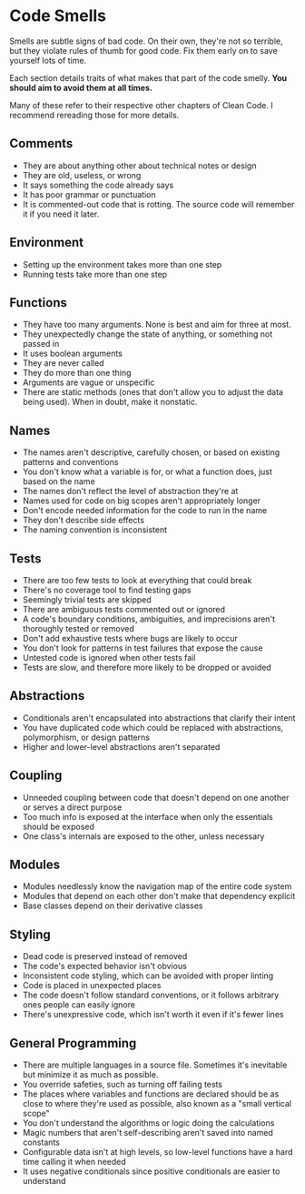 # Code Smells

Smells are subtle signs of bad code. On their own, they're not so terrible, but they violate rules of thumb for good code. Fix them early on to save yourself lots of time.

Each section details traits of what makes that part of the code smelly. **You should aim to avoid them at all times.**

Many of these refer to their respective other chapters of Clean Code. I recommend rereading those for more details.

## Comments

* They are about anything other about technical notes or design
* They are old, useless, or wrong
* It says something the code already says
* It has poor grammar or punctuation
* It is commented-out code that is rotting. The source code will remember it if you need it later.

## Environment

* Setting up the environment takes more than one step
* Running tests take more than one step

## Functions

* They have too many arguments. None is best and aim for three at most.
* They unexpectedly change the state of anything, or something not passed in
* It uses boolean arguments
* They are never called
* They do more than one thing
* Arguments are vague or unspecific
* There are static methods (ones that don't allow you to adjust the data being used). When in doubt, make it nonstatic.

## Names

* The names aren't descriptive, carefully chosen, or based on existing patterns and conventions
* You don't know what a variable is for, or what a function does, just based on the name
* The names don't reflect the level of abstraction they're at
* Names used for code on big scopes aren't appropriately longer
* Don't encode needed information for the code to run in the name
* They don't describe side effects
* The naming convention is inconsistent

## Tests

* There are too few tests to look at everything that could break
* There's no coverage tool to find testing gaps
* Seemingly trivial tests are skipped
* There are ambiguous tests commented out or ignored
* A code's boundary conditions, ambiguities, and imprecisions aren't thoroughly tested or removed
* Don't add exhaustive tests where bugs are likely to occur
* You don't look for patterns in test failures that expose the cause
* Untested code is ignored when other tests fail
* Tests are slow, and therefore more likely to be dropped or avoided

## Abstractions

* Conditionals aren't encapsulated into abstractions that clarify their intent
* You have duplicated code which could be replaced with abstractions, polymorphism, or design patterns
* Higher and lower-level abstractions aren't separated

## Coupling

* Unneeded coupling between code that doesn't depend on one another or serves a direct purpose
* Too much info is exposed at the interface when only the essentials should be exposed
* One class's internals are exposed to the other, unless necessary

## Modules

* Modules needlessly know the navigation map of the entire code system
* Modules that depend on each other don't make that dependency explicit
* Base classes depend on their derivative classes

## Styling

* Dead code is preserved instead of removed
* The code's expected behavior isn't obvious
* Inconsistent code styling, which can be avoided with proper linting
* Code is placed in unexpected places
* The code doesn't follow standard conventions, or it follows arbitrary ones people can easily ignore
* There's unexpressive code, which isn't worth it even if it's fewer lines

## General Programming

* There are multiple languages in a source file. Sometimes it's inevitable but minimize it as much as possible.
* You override safeties, such as turning off failing tests
* The places where variables and functions are declared should be as close to where they're used as possible, also known as a "small vertical scope"
* You don't understand the algorithms or logic doing the calculations
* Magic numbers that aren't self-describing aren't saved into named constants
* Configurable data isn't at high levels, so low-level functions have a hard time calling it when needed
* It uses negative conditionals since positive conditionals are easier to understand

